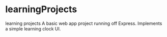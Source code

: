 # learningProjects
learning projects
A basic web app project running off Express. 
Implements a simple learning clock UI.
